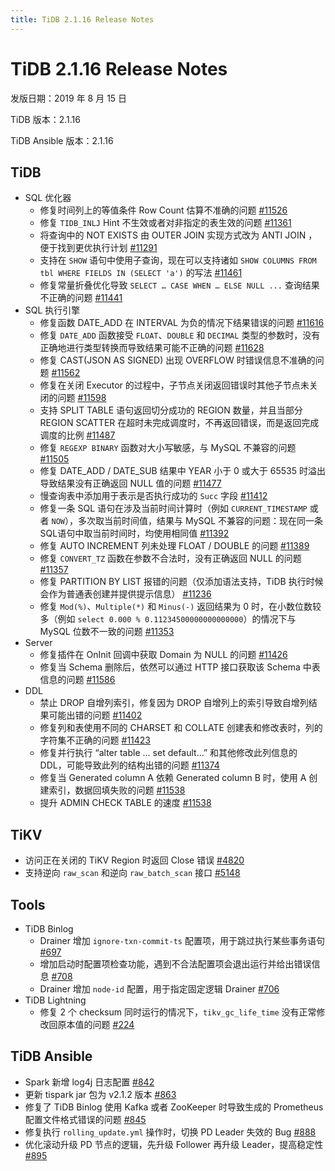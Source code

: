 ```yaml
---
title: TiDB 2.1.16 Release Notes
---
```


# TiDB 2.1.16 Release Notes

发版日期：2019 年 8 月 15 日

TiDB 版本：2.1.16

TiDB Ansible 版本：2.1.16

## TiDB

+ SQL 优化器
    - 修复时间列上的等值条件 Row Count 估算不准确的问题 [#11526](https://github.com/pingcap/tidb/pull/11526)
    - 修复 `TIDB_INLJ` Hint 不生效或者对非指定的表生效的问题 [#11361](https://github.com/pingcap/tidb/pull/11361)
    - 将查询中的 NOT EXISTS 由 OUTER JOIN 实现方式改为 ANTI JOIN ，便于找到更优执行计划 [#11291](https://github.com/pingcap/tidb/pull/11291)
    - 支持在 `SHOW` 语句中使用子查询，现在可以支持诸如 `SHOW COLUMNS FROM tbl WHERE FIELDS IN (SELECT 'a')` 的写法 [#11461](https://github.com/pingcap/tidb/pull/11461)
    - 修复常量折叠优化导致 `SELECT … CASE WHEN … ELSE NULL ...` 查询结果不正确的问题 [#11441](https://github.com/pingcap/tidb/pull/11441)
+ SQL 执行引擎
    - 修复函数 DATE_ADD 在 INTERVAL 为负的情况下结果错误的问题 [#11616](https://github.com/pingcap/tidb/pull/11616)
    - 修复 `DATE_ADD` 函数接受 `FLOAT`、`DOUBLE` 和 `DECIMAL` 类型的参数时，没有正确地进行类型转换而导致结果可能不正确的问题 [#11628](https://github.com/pingcap/tidb/pull/11628)
    - 修复 CAST(JSON AS SIGNED) 出现 OVERFLOW 时错误信息不准确的问题 [#11562](https://github.com/pingcap/tidb/pull/11562)
    - 修复在关闭 Executor 的过程中，子节点关闭返回错误时其他子节点未关闭的问题 [#11598](https://github.com/pingcap/tidb/pull/11598)
    - 支持 SPLIT TABLE 语句返回切分成功的 REGION 数量，并且当部分 REGION SCATTER 在超时未完成调度时，不再返回错误，而是返回完成调度的比例 [#11487](https://github.com/pingcap/tidb/pull/11487)
    - 修复 `REGEXP BINARY` 函数对大小写敏感，与 MySQL 不兼容的问题 [#11505](https://github.com/pingcap/tidb/pull/11505)
    - 修复 DATE_ADD / DATE_SUB 结果中 YEAR 小于 0 或大于 65535 时溢出导致结果没有正确返回 NULL 值的问题 [#11477](https://github.com/pingcap/tidb/pull/11477)
    - 慢查询表中添加用于表示是否执行成功的 `Succ` 字段 [#11412](https://github.com/pingcap/tidb/pull/11421)
    - 修复一条 SQL 语句在涉及当前时间计算时（例如 `CURRENT_TIMESTAMP` 或者 `NOW`），多次取当前时间值，结果与 MySQL 不兼容的问题：现在同一条SQL语句中取当前时间时，均使用相同值 [#11392](https://github.com/pingcap/tidb/pull/11392)
    - 修复 AUTO INCREMENT 列未处理 FLOAT / DOUBLE 的问题 [#11389](https://github.com/pingcap/tidb/pull/11389)
    - 修复 `CONVERT_TZ` 函数在参数不合法时，没有正确返回 NULL 的问题 [#11357](https://github.com/pingcap/tidb/pull/11357)
    - 修复 PARTITION BY LIST 报错的问题（仅添加语法支持，TiDB 执行时候会作为普通表创建并提供提示信息） [#11236](https://github.com/pingcap/tidb/pull/11236)
    - 修复 `Mod(%)`、`Multiple(*)` 和 `Minus(-)` 返回结果为 0 时，在小数位数较多（例如 `select 0.000 % 0.11234500000000000000`）的情况下与 MySQL 位数不一致的问题 [#11353](https://github.com/pingcap/tidb/pull/11353)
+ Server
    - 修复插件在 OnInit 回调中获取 Domain 为 NULL 的问题 [#11426](https://github.com/pingcap/tidb/pull/11426)
    - 修复当 Schema 删除后，依然可以通过 HTTP 接口获取该 Schema 中表信息的问题 [#11586](https://github.com/pingcap/tidb/pull/11586)
+ DDL
    - 禁止 DROP 自增列索引，修复因为 DROP 自增列上的索引导致自增列结果可能出错的问题 [#11402](https://github.com/pingcap/tidb/pull/11402)
    - 修复列和表使用不同的 CHARSET 和 COLLATE 创建表和修改表时，列的字符集不正确的问题 [#11423](https://github.com/pingcap/tidb/pull/11423)
    - 修复并行执行 “alter table ... set default...” 和其他修改此列信息的 DDL，可能导致此列的结构出错的问题 [#11374](https://github.com/pingcap/tidb/pull/11374)
    - 修复当 Generated column A 依赖 Generated column B 时，使用 A 创建索引，数据回填失败的问题 [#11538](https://github.com/pingcap/tidb/pull/11538)
    - 提升 ADMIN CHECK TABLE 的速度 [#11538](https://github.com/pingcap/tidb/pull/11676)

## TiKV

+ 访问正在关闭的 TiKV Region 时返回 Close 错误 [#4820](https://github.com/tikv/tikv/pull/4820)
+ 支持逆向 `raw_scan` 和逆向 `raw_batch_scan` 接口 [#5148](https://github.com/tikv/tikv/pull/5148)

## Tools

+ TiDB Binlog
    - Drainer 增加 `ignore-txn-commit-ts` 配置项，用于跳过执行某些事务语句 [#697](https://github.com/pingcap/tidb-binlog/pull/697)
    - 增加启动时配置项检查功能，遇到不合法配置项会退出运行并给出错误信息 [#708](https://github.com/pingcap/tidb-binlog/pull/708)
    - Drainer 增加 `node-id` 配置，用于指定固定逻辑 Drainer [#706](https://github.com/pingcap/tidb-binlog/pull/706)
+ TiDB Lightning
    - 修复 2 个 checksum 同时运行的情况下，`tikv_gc_life_time` 没有正常修改回原本值的问题 [#224](https://github.com/pingcap/tidb-lightning/pull/224)

## TiDB Ansible

+ Spark 新增 log4j 日志配置 [#842](https://github.com/pingcap/tidb-ansible/pull/842)
+ 更新 tispark jar 包为 v2.1.2 版本 [#863](https://github.com/pingcap/tidb-ansible/pull/863)
+ 修复了 TiDB Binlog 使用 Kafka 或者 ZooKeeper 时导致生成的 Prometheus 配置文件格式错误的问题 [#845](https://github.com/pingcap/tidb-ansible/pull/845)
+ 修复执行 `rolling_update.yml` 操作时，切换 PD Leader 失效的 Bug [#888](https://github.com/pingcap/tidb-ansible/pull/888)
+ 优化滚动升级 PD 节点的逻辑，先升级 Follower 再升级 Leader，提高稳定性 [#895](https://github.com/pingcap/tidb-ansible/pull/895)
